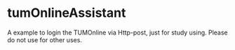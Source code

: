 # tumOnlineAssistant
A example to login the TUMOnline via Http-post, just for study using. Please do not use for other uses.
